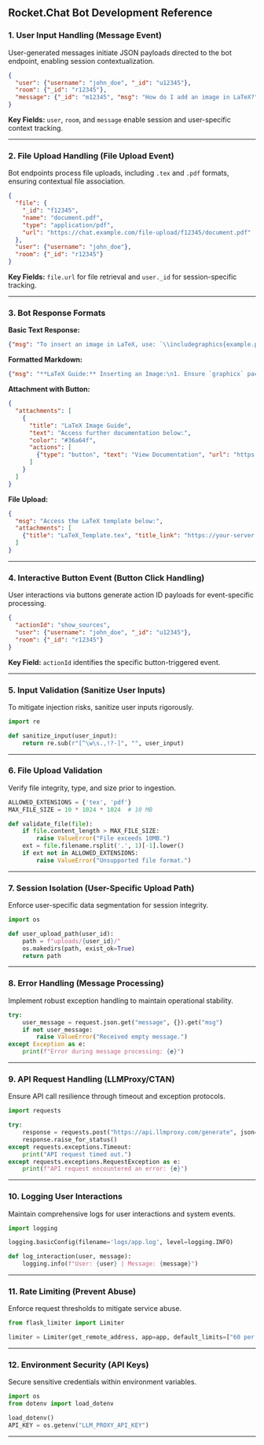 ## Rocket.Chat Bot Development Reference

### 1. **User Input Handling (Message Event)**
User-generated messages initiate JSON payloads directed to the bot endpoint, enabling session contextualization.
```json
{
  "user": {"username": "john_doe", "_id": "u12345"},
  "room": {"_id": "r12345"},
  "message": {"_id": "m12345", "msg": "How do I add an image in LaTeX?"}
}
```
**Key Fields:** `user`, `room`, and `message` enable session and user-specific context tracking.

---

### 2. **File Upload Handling (File Upload Event)**
Bot endpoints process file uploads, including `.tex` and `.pdf` formats, ensuring contextual file association.
```json
{
  "file": {
    "_id": "f12345",
    "name": "document.pdf",
    "type": "application/pdf",
    "url": "https://chat.example.com/file-upload/f12345/document.pdf"
  },
  "user": {"username": "john_doe"},
  "room": {"_id": "r12345"}
}
```
**Key Fields:** `file.url` for file retrieval and `user._id` for session-specific tracking.

---

### 3. **Bot Response Formats**

**Basic Text Response:**
```json
{"msg": "To insert an image in LaTeX, use: `\\includegraphics{example.png}`"}
```

**Formatted Markdown:**
````json
{"msg": "**LaTeX Guide:** Inserting an Image:\n1. Ensure `graphicx` package inclusion.\n2. Use: ```\\includegraphics{example.png}```"}
````

**Attachment with Button:**
```json
{
  "attachments": [
    {
      "title": "LaTeX Image Guide",
      "text": "Access further documentation below:",
      "color": "#36a64f",
      "actions": [
        {"type": "button", "text": "View Documentation", "url": "https://ctan.org/pkg/graphicx"}
      ]
    }
  ]
}
```

**File Upload:**
```json
{
  "msg": "Access the LaTeX template below:",
  "attachments": [
    {"title": "LaTeX_Template.tex", "title_link": "https://your-server.com/files/latex_template.tex"}
  ]
}
```

---

### 4. **Interactive Button Event (Button Click Handling)**
User interactions via buttons generate action ID payloads for event-specific processing.
```json
{
  "actionId": "show_sources",
  "user": {"username": "john_doe", "_id": "u12345"},
  "room": {"_id": "r12345"}
}
```
**Key Field:** `actionId` identifies the specific button-triggered event.

---

### 5. **Input Validation (Sanitize User Inputs)**
To mitigate injection risks, sanitize user inputs rigorously.
```python
import re

def sanitize_input(user_input):
    return re.sub(r"[^\w\s.,!?-]", "", user_input)
```

---

### 6. **File Upload Validation**
Verify file integrity, type, and size prior to ingestion.
```python
ALLOWED_EXTENSIONS = {'tex', 'pdf'}
MAX_FILE_SIZE = 10 * 1024 * 1024  # 10 MB

def validate_file(file):
    if file.content_length > MAX_FILE_SIZE:
        raise ValueError("File exceeds 10MB.")
    ext = file.filename.rsplit('.', 1)[-1].lower()
    if ext not in ALLOWED_EXTENSIONS:
        raise ValueError("Unsupported file format.")
```

---

### 7. **Session Isolation (User-Specific Upload Path)**
Enforce user-specific data segmentation for session integrity.
```python
import os

def user_upload_path(user_id):
    path = f"uploads/{user_id}/"
    os.makedirs(path, exist_ok=True)
    return path
```

---

### 8. **Error Handling (Message Processing)**
Implement robust exception handling to maintain operational stability.
```python
try:
    user_message = request.json.get("message", {}).get("msg")
    if not user_message:
        raise ValueError("Received empty message.")
except Exception as e:
    print(f"Error during message processing: {e}")
```

---

### 9. **API Request Handling (LLMProxy/CTAN)**
Ensure API call resilience through timeout and exception protocols.
```python
import requests

try:
    response = requests.post("https://api.llmproxy.com/generate", json=payload, timeout=10)
    response.raise_for_status()
except requests.exceptions.Timeout:
    print("API request timed out.")
except requests.exceptions.RequestException as e:
    print(f"API request encountered an error: {e}")
```

---

### 10. **Logging User Interactions**
Maintain comprehensive logs for user interactions and system events.
```python
import logging

logging.basicConfig(filename='logs/app.log', level=logging.INFO)

def log_interaction(user, message):
    logging.info(f"User: {user} | Message: {message}")
```

---

### 11. **Rate Limiting (Prevent Abuse)**
Enforce request thresholds to mitigate service abuse.
```python
from flask_limiter import Limiter

limiter = Limiter(get_remote_address, app=app, default_limits=["60 per minute"])
```

---

### 12. **Environment Security (API Keys)**
Secure sensitive credentials within environment variables.
```python
import os
from dotenv import load_dotenv

load_dotenv()
API_KEY = os.getenv("LLM_PROXY_API_KEY")
```

---
